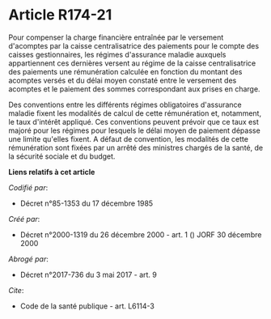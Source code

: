 # Article R174-21

Pour compenser la charge financière entraînée par le versement d'acomptes par la caisse centralisatrice des paiements pour le
compte des caisses gestionnaires, les régimes d'assurance maladie auxquels appartiennent ces dernières versent au régime de
la caisse centralisatrice des paiements une rémunération calculée en fonction du montant des acomptes versés et du délai
moyen constaté entre le versement des acomptes et le paiement des sommes correspondant aux prises en charge.

Des conventions entre les différents régimes obligatoires d'assurance maladie fixent les modalités de calcul de cette
rémunération et, notamment, le taux d'intérêt appliqué. Ces conventions peuvent prévoir que ce taux est majoré pour les
régimes pour lesquels le délai moyen de paiement dépasse une limite qu'elles fixent. A défaut de convention, les modalités de
cette rémunération sont fixées par un arrêté des ministres chargés de la santé, de la sécurité sociale et du budget.

**Liens relatifs à cet article**

_Codifié par_:

  - Décret n°85-1353 du 17 décembre 1985

_Créé par_:

  - Décret n°2000-1319 du 26 décembre 2000 - art. 1 () JORF 30 décembre 2000

_Abrogé par_:

  - Décret n°2017-736 du 3 mai 2017 - art. 9

_Cite_:

  - Code de la santé publique - art. L6114-3
